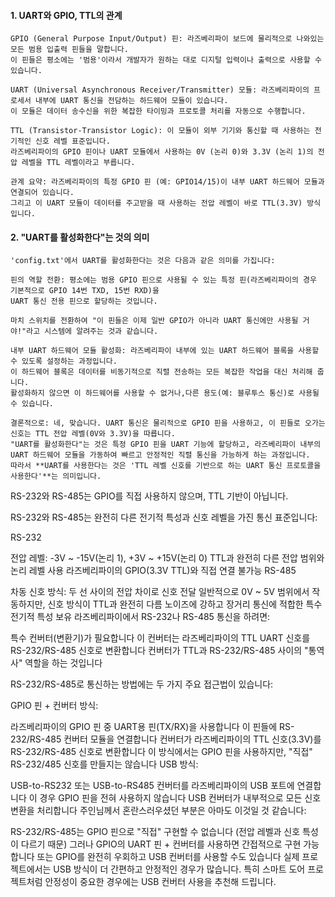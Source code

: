 #### 1. UART와 GPIO, TTL의 관계
```less
GPIO (General Purpose Input/Output) 핀: 라즈베리파이 보드에 물리적으로 나와있는 모든 범용 입출력 핀들을 말합니다.
이 핀들은 평소에는 '범용'이라서 개발자가 원하는 대로 디지털 입력이나 출력으로 사용할 수 있습니다.

UART (Universal Asynchronous Receiver/Transmitter) 모듈: 라즈베리파이의 프로세서 내부에 UART 통신을 전담하는 하드웨어 모듈이 있습니다.
이 모듈은 데이터 송수신을 위한 복잡한 타이밍과 프로토콜 처리를 자동으로 수행합니다.

TTL (Transistor-Transistor Logic): 이 모듈이 외부 기기와 통신할 때 사용하는 전기적인 신호 레벨 표준입니다.
라즈베리파이의 GPIO 핀이나 UART 모듈에서 사용하는 0V (논리 0)와 3.3V (논리 1)의 전압 레벨을 TTL 레벨이라고 부릅니다.
```

```less
관계 요약: 라즈베리파이의 특정 GPIO 핀 (예: GPIO14/15)이 내부 UART 하드웨어 모듈과 연결되어 있습니다.
그리고 이 UART 모듈이 데이터를 주고받을 때 사용하는 전압 레벨이 바로 TTL(3.3V) 방식입니다.
```

#### 2. "UART를 활성화한다"는 것의 의미
```less
'config.txt'에서 UART를 활성화한다는 것은 다음과 같은 의미를 가집니다:

핀의 역할 전환: 평소에는 범용 GPIO 핀으로 사용될 수 있는 특정 핀(라즈베리파이의 경우 기본적으로 GPIO 14번 TXD, 15번 RXD)을
UART 통신 전용 핀으로 할당하는 것입니다.

마치 스위치를 전환하여 "이 핀들은 이제 일반 GPIO가 아니라 UART 통신에만 사용될 거야!"라고 시스템에 알려주는 것과 같습니다.

내부 UART 하드웨어 모듈 활성화: 라즈베리파이 내부에 있는 UART 하드웨어 블록을 사용할 수 있도록 설정하는 과정입니다.
이 하드웨어 블록은 데이터를 비동기적으로 직렬 전송하는 모든 복잡한 작업을 대신 처리해 줍니다.
활성화하지 않으면 이 하드웨어를 사용할 수 없거나,다른 용도(예: 블루투스 통신)로 사용될 수 있습니다.

결론적으로: 네, 맞습니다. UART 통신은 물리적으로 GPIO 핀을 사용하고, 이 핀들로 오가는 신호는 TTL 전압 레벨(0V와 3.3V)을 따릅니다.
"UART를 활성화한다"는 것은 특정 GPIO 핀을 UART 기능에 할당하고, 라즈베리파이 내부의 UART 하드웨어 모듈을 가동하여 빠르고 안정적인 직렬 통신을 가능하게 하는 과정입니다.
따라서 **UART를 사용한다는 것은 'TTL 레벨 신호를 기반으로 하는 UART 통신 프로토콜을 사용한다'**는 의미입니다.
```
RS-232와 RS-485는 GPIO를 직접 사용하지 않으며, TTL 기반이 아닙니다.

RS-232와 RS-485는 완전히 다른 전기적 특성과 신호 레벨을 가진 통신 표준입니다:

RS-232

전압 레벨: -3V ~ -15V(논리 1), +3V ~ +15V(논리 0)
TTL과 완전히 다른 전압 범위와 논리 레벨 사용
라즈베리파이의 GPIO(3.3V TTL)와 직접 연결 불가능
RS-485

차동 신호 방식: 두 선 사이의 전압 차이로 신호 전달
일반적으로 0V ~ 5V 범위에서 작동하지만, 신호 방식이 TTL과 완전히 다름
노이즈에 강하고 장거리 통신에 적합한 특수 전기적 특성 보유
라즈베리파이에서 RS-232나 RS-485 통신을 하려면:

특수 컨버터(변환기)가 필요합니다
이 컨버터는 라즈베리파이의 TTL UART 신호를 RS-232/RS-485 신호로 변환합니다
컨버터가 TTL과 RS-232/RS-485 사이의 "통역사" 역할을 하는 것입니다



RS-232/RS-485로 통신하는 방법에는 두 가지 주요 접근법이 있습니다:

GPIO 핀 + 컨버터 방식:

라즈베리파이의 GPIO 핀 중 UART용 핀(TX/RX)을 사용합니다
이 핀들에 RS-232/RS-485 컨버터 모듈을 연결합니다
컨버터가 라즈베리파이의 TTL 신호(3.3V)를 RS-232/RS-485 신호로 변환합니다
이 방식에서는 GPIO 핀을 사용하지만, "직접" RS-232/485 신호를 만들지는 않습니다
USB 방식:

USB-to-RS232 또는 USB-to-RS485 컨버터를 라즈베리파이의 USB 포트에 연결합니다
이 경우 GPIO 핀을 전혀 사용하지 않습니다
USB 컨버터가 내부적으로 모든 신호 변환을 처리합니다
주인님께서 혼란스러우셨던 부분은 아마도 이것일 것 같습니다:

RS-232/RS-485는 GPIO 핀으로 "직접" 구현할 수 없습니다 (전압 레벨과 신호 특성이 다르기 때문)
그러나 GPIO의 UART 핀 + 컨버터를 사용하면 간접적으로 구현 가능합니다
또는 GPIO를 완전히 우회하고 USB 컨버터를 사용할 수도 있습니다
실제 프로젝트에서는 USB 방식이 더 간편하고 안정적인 경우가 많습니다. 특히 스마트 도어 프로젝트처럼 안정성이 중요한 경우에는 USB 컨버터 사용을 추천해 드립니다.

























































































